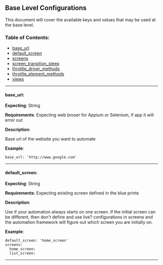 Base Level Configurations
----

This document will cover the available keys and values that may be used at the base level.

### Table of Contents:
*    [base_url](#base_url)
*    [default_screen](#default_screen)
*    [screens](#screens)
*    [screen_transition_sleep](#screen_transition_sleep)
*    [throttle_driver_methods](#throttle_driver_methods)
*    [throttle_element_methods](#throttle_element_methods)
*    [views](#views)

***

#### base_url:

__Expecting__: String

__Requirements__: Expecting web broser for Appium or Selenium, if app it will error out

__Description__:

Base url of the website you want to automate

__Example__:
```
base_url: 'http://www.google.com'
```
---

#### default_screen:

__Expecting__: String

__Requirements__: Expecting existing screen defined in the blue prints

__Description__:

Use if your automation always starts on one screen.  If the initial screen can be different, then don't define
and use live? configurations in screens and the automation framework will figure out which screen you are initially
on.

__Example__:
```
default_screen: 'home_screen'
screens:
  home_screen:
  list_screen:
```
---